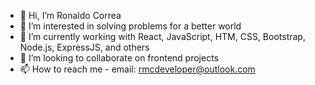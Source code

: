 - 👋 Hi, I’m Ronaldo Correa
- 👀 I’m interested in solving problems for a better world
- 🌱 I’m currently working with React, JavaScript, HTM, CSS, Bootstrap, Node.js, ExpressJS, and others
- 💞️ I’m looking to collaborate on frontend projects
- 📫 How to reach me - email: rmcdeveloper@outlook.com

<!---
rmcdeveloper/rmcdeveloper is a ✨ special ✨ repository because its `README.md` (this file) appears on your GitHub profile.
You can click the Preview link to take a look at your changes.
--->
